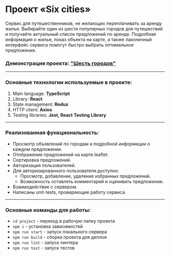 # Проект «Six cities»

Сервис для путешественников, не желающих переплачивать за аренду жилья. Выбирайте один из шести популярных городов для путешествий и получайте актуальный список предложений по аренде. Подробная информация о жилье, показ объекта на карте, а также лаконичный интерфейс сервиса помогут быстро выбрать оптимальное предложение.

### Демонстрация проекта: ["Шесть городов"](https://six-cities-deploy.netlify.app/)

---

### Основные технологии используемые в проекте:
1. Main language: **TypeScript**
2. Library: **React**
3. State management: **Redux**
4. HTTP client: **Axios**
5. Testing libraries: **Jest, React Testing Library**

---

### Реализованная функциональность:
* Просмотр объявлений по городам и подробной информации о каждом предложении.
* Отображение предложений на карте leaflet.
* Сортировка предложений.
* Авторизация пользователей.
* Для авторизированного пользователя доступно:
  * Просмотр, добавление, удаление избранных предложений.
  * Возможность оставлять комментарий и оценивать предложение.
* Взаимодействие с сервером.
* Написаны unit-tests, проверяющие работу сервиса.

---

### Основные команды для работы:
* `cd project` - переход в рабочую папку проекта
* `npm i` - установка зависимостей
* `npm run start` - запуск локального сервера
* `npm run build` - сборка проекта для деплоя
* `npm run lint` - запуск линтера
* `npm run test` - запуск тестов
